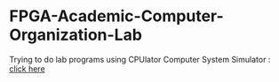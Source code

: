 # FPGA-Academic-Computer-Organization-Lab
Trying to do lab programs using CPUlator Computer System Simulator : [click here](https://cpulator.01xz.net/)
